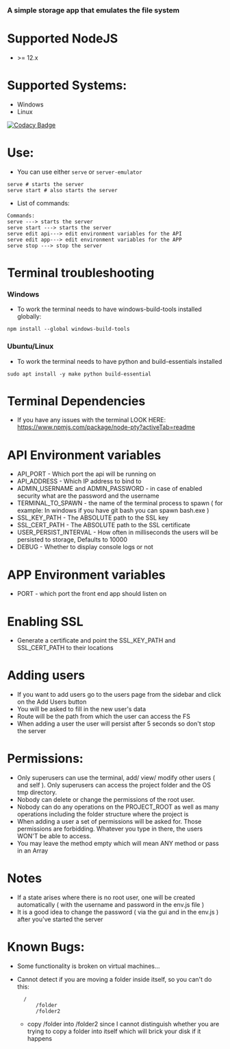 ### A simple storage app that emulates the file system

# Supported NodeJS
- \>= 12.x 

# Supported Systems:
- Windows
- Linux

[![Codacy Badge](https://api.codacy.com/project/badge/Grade/0b4f4870655d46e59396a530b651d5b9)](https://app.codacy.com/manual/Michaelpalacce/Server?utm_source=github.com&utm_medium=referral&utm_content=Michaelpalacce/Server&utm_campaign=Badge_Grade_Dashboard)

# Use:
- You can use either `serve` or `server-emulator`
~~~
serve # starts the server
serve start # also starts the server
~~~

- List of commands:
~~~
Commands:
serve ---> starts the server
serve start ---> starts the server
serve edit api---> edit environment variables for the API
serve edit app---> edit environment variables for the APP
serve stop ---> stop the server
~~~

# Terminal troubleshooting

### Windows 
- To work the terminal needs to have windows-build-tools installed globally:
~~~
npm install --global windows-build-tools
~~~

### Ubuntu/Linux
- To work the terminal needs to have python and build-essentials installed
~~~
sudo apt install -y make python build-essential 
~~~

# Terminal Dependencies
- If you have any issues with the terminal LOOK HERE: https://www.npmjs.com/package/node-pty?activeTab=readme

# API Environment variables
- API_PORT - Which port the api will be running on
- API_ADDRESS - Which IP address to bind to
- ADMIN_USERNAME and ADMIN_PASSWORD - in case of enabled security what are the password and the username
- TERMINAL_TO_SPAWN - the name of the terminal process to spawn ( for example: In windows if you have git bash you can spawn bash.exe )
- SSL_KEY_PATH - The ABSOLUTE path to the SSL key
- SSL_CERT_PATH - The ABSOLUTE path to the SSL certificate
- USER_PERSIST_INTERVAL - How often in milliseconds the users will be persisted to storage, Defaults to 10000
- DEBUG - Whether to display console logs or not

# APP Environment variables
- PORT - which port the front end app should listen on

# Enabling SSL
- Generate a certificate and point the SSL_KEY_PATH and SSL_CERT_PATH to their locations

# Adding users
- If you want to add users go to the users page from the sidebar and click on the Add Users button
- You will be asked to fill in the new user's data
- Route will be the path from which the user can access the FS
- When adding a user the user will persist after 5 seconds so don't stop the server

# Permissions:
- Only superusers can use the terminal, add/ view/ modify other users ( and self ). Only superusers can access the project folder and the OS tmp directory.
- Nobody can delete or change the permissions of the root user.
- Nobody can do any operations on the PROJECT_ROOT as well as many operations including the folder structure where the project is
- When adding a user a set of permissions will be asked for. Those permissions are forbidding. Whatever you type in there, the users WON'T be able to access.
- You may leave the method empty which will mean ANY method or pass in an Array

# Notes
- If a state arises where there is no root user, one will be created automatically ( with the username and password in the env.js file )
- It is a good idea to change the password ( via the gui and in the env.js ) after you've started the server

# Known Bugs:
- Some functionality is broken on virtual machines...
- Cannot detect if you are moving a folder inside itself, so you can't do this: 
       
        /
            /folder
            /folder2
            
    - copy /folder into /folder2 since I cannot distinguish whether you are trying to copy a folder into itself which will brick your disk if it happens
